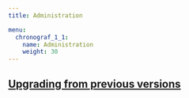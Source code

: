 ```yaml
---
title: Administration

menu:
  chronograf_1_1:
    name: Administration
    weight: 30
---
```


## [Upgrading from previous versions](/chronograf/v1.1/administration/upgrading/)
